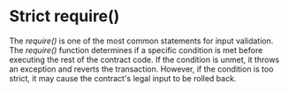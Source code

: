 # Strict require()

The *require()* is one of the most common statements for input validation. The *require()* function determines if a specific condition is met before executing the rest of the contract code. If the condition is unmet, it throws an exception and reverts the transaction. However, if the condition is too strict, it may cause the contract's legal input to be rolled back.
